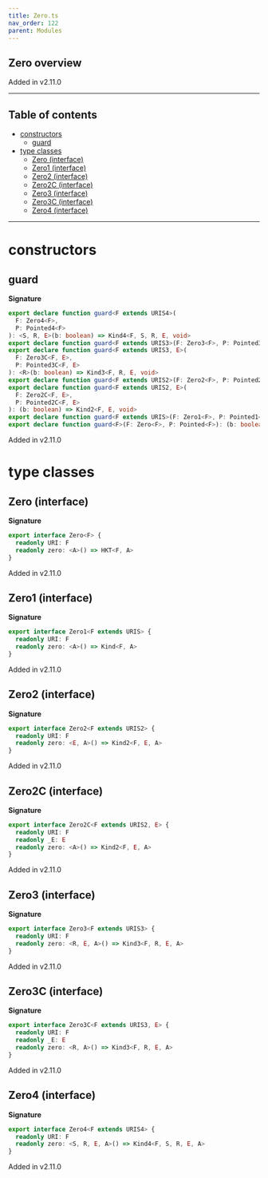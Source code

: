 ```yaml
---
title: Zero.ts
nav_order: 122
parent: Modules
---
```


## Zero overview

Added in v2.11.0

---

<h2 class="text-delta">Table of contents</h2>

- [constructors](#constructors)
  - [guard](#guard)
- [type classes](#type-classes)
  - [Zero (interface)](#zero-interface)
  - [Zero1 (interface)](#zero1-interface)
  - [Zero2 (interface)](#zero2-interface)
  - [Zero2C (interface)](#zero2c-interface)
  - [Zero3 (interface)](#zero3-interface)
  - [Zero3C (interface)](#zero3c-interface)
  - [Zero4 (interface)](#zero4-interface)

---

# constructors

## guard

**Signature**

```ts
export declare function guard<F extends URIS4>(
  F: Zero4<F>,
  P: Pointed4<F>
): <S, R, E>(b: boolean) => Kind4<F, S, R, E, void>
export declare function guard<F extends URIS3>(F: Zero3<F>, P: Pointed3<F>): <R, E>(b: boolean) => Kind3<F, R, E, void>
export declare function guard<F extends URIS3, E>(
  F: Zero3C<F, E>,
  P: Pointed3C<F, E>
): <R>(b: boolean) => Kind3<F, R, E, void>
export declare function guard<F extends URIS2>(F: Zero2<F>, P: Pointed2<F>): <E>(b: boolean) => Kind2<F, E, void>
export declare function guard<F extends URIS2, E>(
  F: Zero2C<F, E>,
  P: Pointed2C<F, E>
): (b: boolean) => Kind2<F, E, void>
export declare function guard<F extends URIS>(F: Zero1<F>, P: Pointed1<F>): (b: boolean) => Kind<F, void>
export declare function guard<F>(F: Zero<F>, P: Pointed<F>): (b: boolean) => HKT<F, void>
```

Added in v2.11.0

# type classes

## Zero (interface)

**Signature**

```ts
export interface Zero<F> {
  readonly URI: F
  readonly zero: <A>() => HKT<F, A>
}
```

Added in v2.11.0

## Zero1 (interface)

**Signature**

```ts
export interface Zero1<F extends URIS> {
  readonly URI: F
  readonly zero: <A>() => Kind<F, A>
}
```

Added in v2.11.0

## Zero2 (interface)

**Signature**

```ts
export interface Zero2<F extends URIS2> {
  readonly URI: F
  readonly zero: <E, A>() => Kind2<F, E, A>
}
```

Added in v2.11.0

## Zero2C (interface)

**Signature**

```ts
export interface Zero2C<F extends URIS2, E> {
  readonly URI: F
  readonly _E: E
  readonly zero: <A>() => Kind2<F, E, A>
}
```

Added in v2.11.0

## Zero3 (interface)

**Signature**

```ts
export interface Zero3<F extends URIS3> {
  readonly URI: F
  readonly zero: <R, E, A>() => Kind3<F, R, E, A>
}
```

Added in v2.11.0

## Zero3C (interface)

**Signature**

```ts
export interface Zero3C<F extends URIS3, E> {
  readonly URI: F
  readonly _E: E
  readonly zero: <R, A>() => Kind3<F, R, E, A>
}
```

Added in v2.11.0

## Zero4 (interface)

**Signature**

```ts
export interface Zero4<F extends URIS4> {
  readonly URI: F
  readonly zero: <S, R, E, A>() => Kind4<F, S, R, E, A>
}
```

Added in v2.11.0
